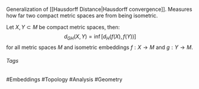 Generalization of [[Hausdorff Distance|Hausdorff convergence]].
Measures how far two compact metric spaces are from being isometric.

Let $X,Y\subset M$ be compact metric spaces, then:
$$
d_{GH}(X,Y) = \inf \left[d_H(f(X),f(Y))\right]
$$
for all metric spaces $M$ and isometric embeddings $f:X\rightarrow M$ and $g:Y\rightarrow M$.

###### Tags
#Embeddings  #Topology #Analysis #Geometry